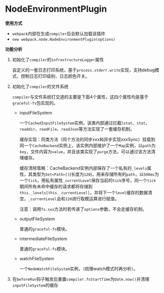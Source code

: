 # NodeEnvironmentPlugin

**使用方式**  

- `webpack`内部在生成`compiler`后会默认加载该插件
- `new webpack.node.NodeEnvironmentPlugin(options)`

**功能分析**

1. 初始化了`compiler`的`infrastructureLogger`属性

    自定义的一套日志打印系统，基于`process.stderr.write`实现，支持debug模式、控制日志打印级别、日志颜色开关。

2. 初始化了`compiler`的文件系统

    `compiler`与文件系统打交道的主要是下面4个属性，这四个属性均是基于`graceful-fs`包实现的。

    - inputFileSystem

      一个`CachedInputFileSystem`实例，该类内部通过拦截`lstat`、`stat`、`readdir`、`readFile`、`readJson`等方法实现了一套缓存机制。

      缓存实现：同类方法（同个方法的同步xxx和异步实现xxxSync）挂载到同一个`CacheBackend`实例上，该实例内部维护了一个`Map`实例，以`path`为`key`，文件内容为`value`，并且该类实现了`purge`方法，可以通过该方法清理缓存。

      缓存清除策略：CacheBackend实例内部保存了一个私有的`_levels`属性，其类型为`Set<Path>[]`(长度为`120`)，用来存储所有的`path`，以`500ms`为一个`tick`，用私有属性`_currentLevel`保存当前的`tick`序号，同一个`tick`期间所有未命中缓存的请求都将存储到`this._levels[this._currentLevel]`，并将下一个`level`缓存的数据清空，`_currentLevel`会和`120`进行取模运算进行赋值。

      注意：调用`fs.xxx`方法时若传递了`options`参数，不会走缓存机制。

    - outputFileSystem
      
      普通的`graceful-fs`模块。

    - intermediateFileSystem

      普通的`graceful-fs`模块。

    - watchFileSystem

      一个`NodeWatchFileSystem`实例，（梳理watch模式时再分析）。

3. 在`beforeRun`钩子触发后重置`compiler.fsStartTime`为`Date.now()`并清理`inputFileSystem`的缓存
